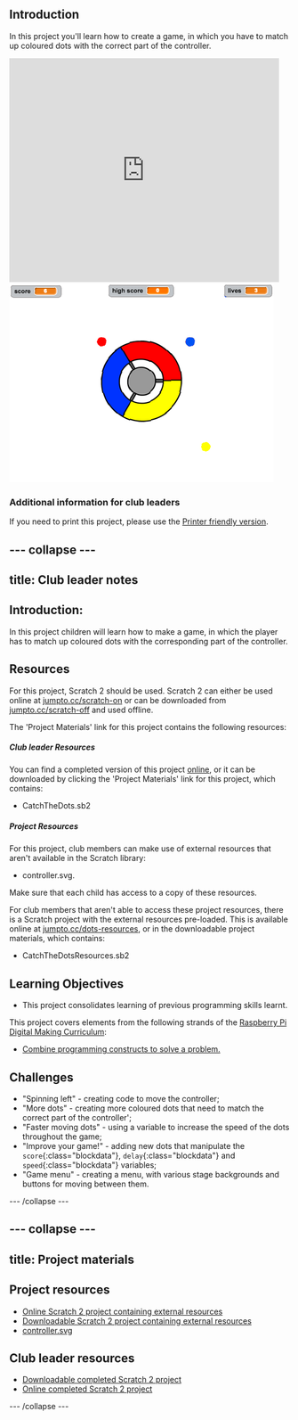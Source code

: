 ## Introduction

In this project you'll learn how to create a game, in which you have to match up coloured dots with the correct part of the controller.

<div class="scratch-preview">
  <iframe allowtransparency="true" width="485" height="402" src="https://scratch.mit.edu/projects/embed/44942820/?autostart=false" frameborder="0"></iframe>
  <img src="images/dots-final.png">
</div>

### Additional information for club leaders

If you need to print this project, please use the [Printer friendly version](https://projects.raspberry-pi.org/en/projects/catch-the-dots/print).


--- collapse ---
---
title: Club leader notes
---


## Introduction:
In this project children will learn how to make a game, in which the player has to match up coloured dots with the corresponding part of the controller.

## Resources
For this project, Scratch 2 should be used. Scratch 2 can either be used online at [jumpto.cc/scratch-on](http://jumpto.cc/scratch-on) or can be downloaded from [jumpto.cc/scratch-off](http://jumpto.cc/scratch-off) and used offline.

The 'Project Materials' link for this project contains the following resources:

##### Club leader Resources

You can find a completed version of this project <a href="http://scratch.mit.edu/projects/44942820/#editor">online</a>, or it can be downloaded by clicking the 'Project Materials' link for this project, which contains:

+ CatchTheDots.sb2

##### Project Resources

For this project, club members can make use of external resources that aren't available in the Scratch library:

+ controller.svg.

Make sure that each child has access to a copy of these resources.

For club members that aren't able to access these project resources, there is a Scratch project with the external resources pre-loaded. This is available online at [jumpto.cc/dots-resources](http://jumpto.cc/dots-resources), or in the downloadable project materials, which contains:

+ CatchTheDotsResources.sb2 

## Learning Objectives
+ This project consolidates learning of previous programming skills learnt.

This project covers elements from the following strands of the [Raspberry Pi Digital Making Curriculum](http://rpf.io/curriculum):

+ [Combine programming constructs to solve a problem.](https://www.raspberrypi.org/curriculum/programming/builder)

## Challenges
+ "Spinning left" - creating code to move the controller;
+ "More dots" - creating more coloured dots that need to match the correct part of the controller';
+ "Faster moving dots" - using a variable to increase the speed of the dots throughout the game;
+ "Improve your game!" - adding new dots that manipulate the `score`{:class="blockdata"}, `delay`{:class="blockdata"} and `speed`{:class="blockdata"} variables;
+ "Game menu" - creating a menu, with various stage backgrounds and buttons for moving between them.

--- /collapse ---


--- collapse ---
---
title: Project materials
---
## Project resources
* [Online Scratch 2 project containing external resources](http://jumpto.cc/dots-resources)
* [Downloadable Scratch 2 project containing external resources](resources/CatchTheDotsResources.sb2)
* [controller.svg](resources/controller.svg)

## Club leader resources
* [Downloadable completed Scratch 2 project](resources/CatchTheDots.sb2)
* [Online completed Scratch 2 project](http://scratch.mit.edu/projects/44942820/#editor)

--- /collapse ---